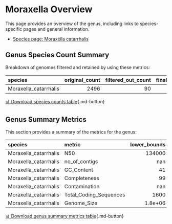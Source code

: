 # Moraxella Overview
This page provides an overview of the genus, including links to species-specific pages and general information.

- [Species page: Moraxella catarrhalis](Moraxella_catarrhalis/index.md)
## Genus Species Count Summary
Breakdown of genomes filtered and retained by using these metrics:

| species               |   original_count |   filtered_out_count |   final_count |
|:----------------------|-----------------:|---------------------:|--------------:|
| Moraxella_catarrhalis |             2496 |                   90 |          2406 |


[📊 Download species counts table](species_counts.csv){.md-button}
## Genus Summary Metrics
This section provides a summary of the metrics for the genus:

| species               | metric                 |   lower_bounds |   upper_bounds |
|:----------------------|:-----------------------|---------------:|---------------:|
| Moraxella_catarrhalis | N50                    |   134000       |      nan       |
| Moraxella_catarrhalis | no_of_contigs          |      nan       |       70       |
| Moraxella_catarrhalis | GC_Content             |       41       |       42       |
| Moraxella_catarrhalis | Completeness           |       99       |      nan       |
| Moraxella_catarrhalis | Contamination          |      nan       |        1       |
| Moraxella_catarrhalis | Total_Coding_Sequences |     1600       |     2000       |
| Moraxella_catarrhalis | Genome_Size            |        1.8e+06 |        2.1e+06 |


[📊 Download genus summary metrics table](genus_summary_metrics.csv){.md-button}
